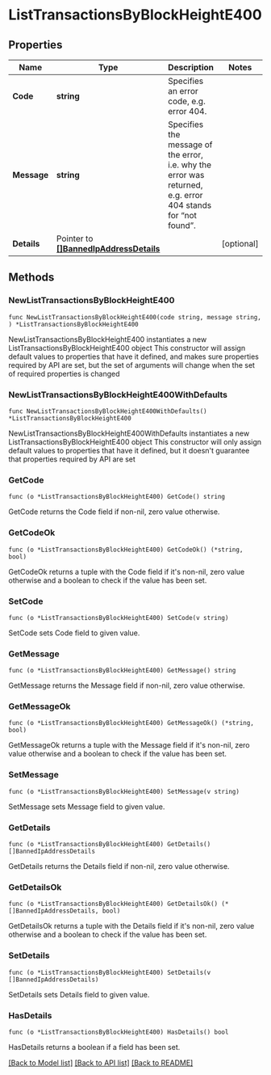 # ListTransactionsByBlockHeightE400

## Properties

Name | Type | Description | Notes
------------ | ------------- | ------------- | -------------
**Code** | **string** | Specifies an error code, e.g. error 404. | 
**Message** | **string** | Specifies the message of the error, i.e. why the error was returned, e.g. error 404 stands for “not found”. | 
**Details** | Pointer to [**[]BannedIpAddressDetails**](BannedIpAddressDetails.md) |  | [optional] 

## Methods

### NewListTransactionsByBlockHeightE400

`func NewListTransactionsByBlockHeightE400(code string, message string, ) *ListTransactionsByBlockHeightE400`

NewListTransactionsByBlockHeightE400 instantiates a new ListTransactionsByBlockHeightE400 object
This constructor will assign default values to properties that have it defined,
and makes sure properties required by API are set, but the set of arguments
will change when the set of required properties is changed

### NewListTransactionsByBlockHeightE400WithDefaults

`func NewListTransactionsByBlockHeightE400WithDefaults() *ListTransactionsByBlockHeightE400`

NewListTransactionsByBlockHeightE400WithDefaults instantiates a new ListTransactionsByBlockHeightE400 object
This constructor will only assign default values to properties that have it defined,
but it doesn't guarantee that properties required by API are set

### GetCode

`func (o *ListTransactionsByBlockHeightE400) GetCode() string`

GetCode returns the Code field if non-nil, zero value otherwise.

### GetCodeOk

`func (o *ListTransactionsByBlockHeightE400) GetCodeOk() (*string, bool)`

GetCodeOk returns a tuple with the Code field if it's non-nil, zero value otherwise
and a boolean to check if the value has been set.

### SetCode

`func (o *ListTransactionsByBlockHeightE400) SetCode(v string)`

SetCode sets Code field to given value.


### GetMessage

`func (o *ListTransactionsByBlockHeightE400) GetMessage() string`

GetMessage returns the Message field if non-nil, zero value otherwise.

### GetMessageOk

`func (o *ListTransactionsByBlockHeightE400) GetMessageOk() (*string, bool)`

GetMessageOk returns a tuple with the Message field if it's non-nil, zero value otherwise
and a boolean to check if the value has been set.

### SetMessage

`func (o *ListTransactionsByBlockHeightE400) SetMessage(v string)`

SetMessage sets Message field to given value.


### GetDetails

`func (o *ListTransactionsByBlockHeightE400) GetDetails() []BannedIpAddressDetails`

GetDetails returns the Details field if non-nil, zero value otherwise.

### GetDetailsOk

`func (o *ListTransactionsByBlockHeightE400) GetDetailsOk() (*[]BannedIpAddressDetails, bool)`

GetDetailsOk returns a tuple with the Details field if it's non-nil, zero value otherwise
and a boolean to check if the value has been set.

### SetDetails

`func (o *ListTransactionsByBlockHeightE400) SetDetails(v []BannedIpAddressDetails)`

SetDetails sets Details field to given value.

### HasDetails

`func (o *ListTransactionsByBlockHeightE400) HasDetails() bool`

HasDetails returns a boolean if a field has been set.


[[Back to Model list]](../README.md#documentation-for-models) [[Back to API list]](../README.md#documentation-for-api-endpoints) [[Back to README]](../README.md)


